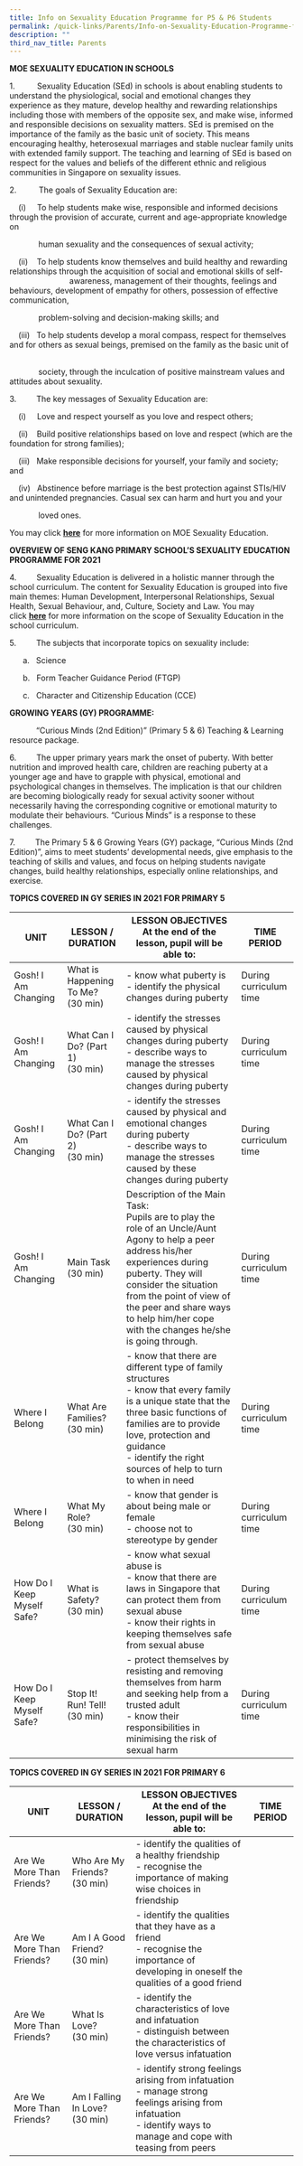 ```yaml
---
title: Info on Sexuality Education Programme for P5 & P6 Students
permalink: /quick-links/Parents/Info-on-Sexuality-Education-Programme-for-P5-and-P6-Students
description: ""
third_nav_title: Parents
---
```

**MOE SEXUALITY EDUCATION IN SCHOOLS**

  

1.          Sexuality Education (SEd) in schools is about enabling students to understand the physiological, social and emotional changes they experience as they mature, develop healthy and rewarding relationships including those with members of the opposite sex, and make wise, informed and responsible decisions on sexuality matters. SEd is premised on the importance of the family as the basic unit of society. This means encouraging healthy, heterosexual marriages and stable nuclear family units with extended family support. The teaching and learning of SEd is based on respect for the values and beliefs of the different ethnic and religious communities in Singapore on sexuality issues.

  

2.          The goals of Sexuality Education are:

  

    (i)     To help students make wise, responsible and informed decisions through the provision of accurate, current and age-appropriate knowledge on      

             human sexuality and the consequences of sexual activity;

    (ii)    To help students know themselves and build healthy and rewarding relationships through the acquisition of social and emotional skills of self-                               awareness, management of their thoughts, feelings and behaviours, development of empathy for others, possession of effective communication,  

             problem-solving and decision-making skills; and  

    (iii)   To help students develop a moral compass, respect for themselves and for others as sexual beings, premised on the family as the basic unit of      

             society, through the inculcation of positive mainstream values and attitudes about sexuality.

  

3.         The key messages of Sexuality Education are:

  

    (i)     Love and respect yourself as you love and respect others;

    (ii)    Build positive relationships based on love and respect (which are the foundation for strong families);

    (iii)   Make responsible decisions for yourself, your family and society; and

    (iv)   Abstinence before marriage is the best protection against STIs/HIV and unintended pregnancies. Casual sex can harm and hurt you and your  

             loved ones.

  

You may click [**here**](https://www.moe.gov.sg/education/programmes/social-and-emotional-learning/sexuality-education) for more information on MOE Sexuality Education.

  

**OVERVIEW OF SENG KANG PRIMARY SCHOOL’S SEXUALITY EDUCATION PROGRAMME FOR 2021**

4.         Sexuality Education is delivered in a holistic manner through the school curriculum. The content for Sexuality Education is grouped into five main themes: Human Development, Interpersonal Relationships, Sexual Health, Sexual Behaviour, and, Culture, Society and Law. You may click [**here**](https://www.moe.gov.sg/education/programmes/social-and-emotional-learning/sexuality-education/scope-and-teaching-approach-of-sexuality-education-in-schools) for more information on the scope of Sexuality Education in the school curriculum.

  

5.         The subjects that incorporate topics on sexuality include:

  

      a.   Science

      b.   Form Teacher Guidance Period (FTGP)

      c.   Character and Citizenship Education (CCE)

  

**GROWING YEARS (GY) PROGRAMME:**

            “Curious Minds (2nd Edition)” (Primary 5 & 6) Teaching & Learning resource package.

  

6.         The upper primary years mark the onset of puberty. With better nutrition and improved health care, children are reaching puberty at a younger age and have to grapple with physical, emotional and psychological changes in themselves. The implication is that our children are becoming biologically ready for sexual activity sooner without necessarily having the corresponding cognitive or emotional maturity to modulate their behaviours. “Curious Minds” is a response to these challenges.

  

7.         The Primary 5 & 6 Growing Years (GY) package, “Curious Minds (2nd Edition)”, aims to meet students’ developmental needs, give emphasis to the teaching of skills and values, and focus on helping students navigate changes, build healthy relationships, especially online relationships, and exercise.

  

**TOPICS COVERED IN GY SERIES IN 2021 FOR PRIMARY 5**



| UNIT | LESSON / DURATION | LESSON OBJECTIVES  <BR>At the end of the lesson, pupil will be able to: | TIME PERIOD|
| -------- | -------- | -------- |-------- |
| Gosh! I Am Changing     | What is Happening To Me?  <BR>(30 min)     | -   know what puberty is<br> -   identify the physical changes during puberty     |During curriculum time
| Gosh! I Am Changing     | What Can I Do? (Part 1) <BR>(30 min)     | -   identify the stresses caused by physical changes during puberty<br>-   describe ways to manage the stresses caused by physical changes during puberty|During curriculum time
| Gosh! I Am Changing     | What Can I Do? (Part 2) <BR>(30 min)    | -   identify the stresses caused by physical and emotional changes during puberty<br>-   describe ways to manage the stresses caused by these changes during puberty|During curriculum time
| Gosh! I Am Changing  |Main Task  <br>(30 min) | Description of the Main Task:  <br>Pupils are to play the role of an Uncle/Aunt Agony to help a peer address his/her experiences during puberty. They will consider the situation from the point of view of the peer and share ways to help him/her cope with the changes he/she is going through.|During curriculum time
|Where I Belong|What Are Families?  <br>(30 min)|-   know that there are different type of family structures<br>-   know that every family is a unique state that the three basic functions of families are to provide love, protection and guidance<br>-   identify the right sources of help to turn to when in need|During curriculum time
|Where I Belong|What My Role?  <br>(30 min)| -   know that gender is about being male or female<br>-   choose not to stereotype by gender|During curriculum time
|How Do I Keep Myself Safe?|What is Safety?  <br>(30 min)|-   know what sexual abuse is<BR>-   know that there are laws in Singapore that can protect them from sexual abuse<br>-   know their rights in keeping themselves safe from sexual abuse|During curriculum time
|How Do I Keep Myself Safe?|Stop It! Run! Tell!  <br>(30 min)|-   protect themselves by resisting and removing themselves from harm and seeking help from a trusted adult<br>-   know their responsibilities in minimising the risk of sexual harm|During curriculum time


**TOPICS COVERED IN GY SERIES IN 2021 FOR PRIMARY 6**

| UNIT | LESSON / DURATION | LESSON OBJECTIVES  <BR>At the end of the lesson, pupil will be able to: | TIME PERIOD|
| -------- | -------- | -------- |-------- |
|Are We More Than Friends?|Who Are My Friends?   <br>(30 min)|-   identify the qualities of a healthy friendship<br>-   recognise the importance of making wise choices in friendship
|Are We More Than Friends?|Am I A Good Friend?   <br>(30 min)|-   identify the qualities that they have as a friend<br>-   recognise the importance of developing in oneself the qualities of a good friend
|Are We More Than Friends?|What Is Love?  <br>(30 min)|-   identify the characteristics of love and infatuation<br>-   distinguish between the characteristics of love versus infatuation
|Are We More Than Friends?|Am I Falling In Love?  <br>(30 min)|-   identify strong feelings arising from infatuation<br>-   manage strong feelings arising from infatuation<br>-   identify ways to manage and cope with teasing from peers